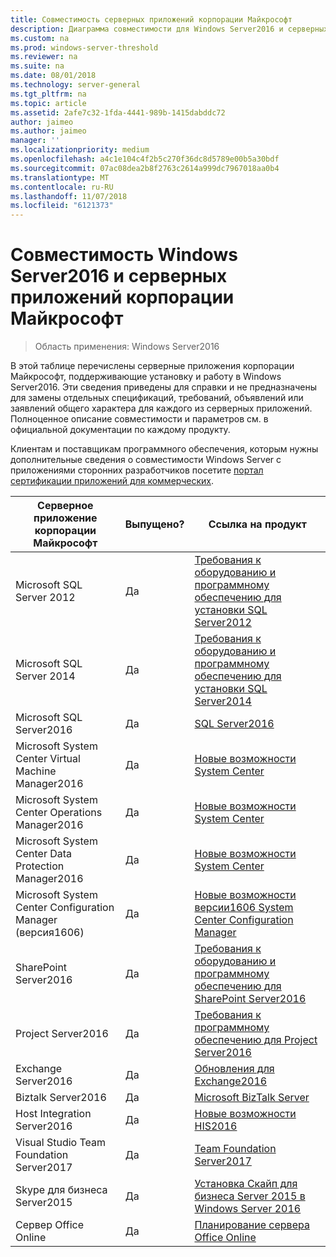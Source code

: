 ```yaml
---
title: Совместимость серверных приложений корпорации Майкрософт
description: Диаграмма совместимости для Windows Server2016 и серверных приложений корпорации Майкрософт.
ms.custom: na
ms.prod: windows-server-threshold
ms.reviewer: na
ms.suite: na
ms.date: 08/01/2018
ms.technology: server-general
ms.tgt_pltfrm: na
ms.topic: article
ms.assetid: 2afe7c32-1fda-4441-989b-1415dabddc72
author: jaimeo
ms.author: jaimeo
manager: ''
ms.localizationpriority: medium
ms.openlocfilehash: a4c1e104c4f2b5c270f36dc8d5789e00b5a30bdf
ms.sourcegitcommit: 07ac08dea2b8f2763c2614a999dc7967018aa0b4
ms.translationtype: MT
ms.contentlocale: ru-RU
ms.lasthandoff: 11/07/2018
ms.locfileid: "6121373"
---
```

# Совместимость Windows Server2016 и серверных приложений корпорации Майкрософт

>Область применения: Windows Server2016

В этой таблице перечислены серверные приложения корпорации Майкрософт, поддерживающие установку и работу в Windows Server2016. Эти сведения приведены для справки и не предназначены для замены отдельных спецификаций, требований, объявлений или заявлений общего характера для каждого из серверных приложений. Полноценное описание совместимости и параметров см. в официальной документации по каждому продукту.

Клиентам и поставщикам программного обеспечения, которым нужны дополнительные сведения о совместимости Windows Server с приложениями сторонних разработчиков посетите [портал сертификации приложений для коммерческих](https://commercialappcertification.microsoft.com/).

|Серверное приложение корпорации Майкрософт|  Выпущено?|  Ссылка на продукт|
|-------------------------------------|--------------------------------------------|-------------------|
|Microsoft SQL Server 2012|Да| [Требования к оборудованию и программному обеспечению для установки SQL Server2012](https://msdn.microsoft.com/library/ms143506(v=sql.110).aspx)|
|Microsoft SQL Server 2014|Да|[Требования к оборудованию и программному обеспечению для установки SQL Server2014](https://msdn.microsoft.com/library/ms143506(SQL.120).aspx)|
|Microsoft SQL Server2016| Да|    [SQL Server2016](https://www.microsoft.com/en-us/cloud-platform/sql-server)| 
|Microsoft System Center Virtual Machine Manager2016|  Да|    [Новые возможности System Center](https://technet.microsoft.com/system-center-docs/get-started/what-s-new-in-system-center)|
|Microsoft System Center Operations Manager2016|   Да|    [Новые возможности System Center](https://technet.microsoft.com/system-center-docs/get-started/what-s-new-in-system-center)|
|Microsoft System Center Data Protection Manager2016|  Да|    [Новые возможности System Center](https://technet.microsoft.com/system-center-docs/get-started/what-s-new-in-system-center)|
|Microsoft System Center Configuration Manager (версия1606)|  Да|    [Новые возможности версии1606 System Center Configuration Manager](https://technet.microsoft.com/library/mt752488.aspx)|  
|SharePoint Server2016|    Да|    [Требования к оборудованию и программному обеспечению для SharePoint Server2016](https://technet.microsoft.com/library/cc262485(v=office.16).aspx)|
|Project Server2016|   Да|    [Требования к программному обеспечению для Project Server2016](https://technet.microsoft.com/library/ee683978(v=office.16).aspx)|
|Exchange Server2016|  Да|    [Обновления для Exchange2016](https://technet.microsoft.com/library/jj907309(v=exchg.160).aspx)| 
|Biztalk Server2016|   Да|    [Microsoft BizTalk Server](https://www.microsoft.com/en-us/cloud-platform/biztalk)|
|Host Integration Server2016|  Да|    [Новые возможности HIS2016](https://msdn.microsoft.com/library/mt670807.aspx)|
|Visual Studio Team Foundation Server2017| Да|    [Team Foundation Server2017](https://www.visualstudio.com/news/releasenotes/tfs2017-relnotes)| 
|Skype для бизнеса Server2015|    Да|    [Установка Скайп для бизнеса Server 2015 в Windows Server 2016](https://support.microsoft.com/en-gb/help/4015888/how-to-install-skype-for-business-server-2015-on-windows-server-2016)|
|Сервер Office Online|   Да|  [Планирование сервера Office Online](https://technet.microsoft.com/library/jj219435(v=office.16).aspx)|


